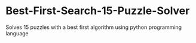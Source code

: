 # Best-First-Search-15-Puzzle-Solver
Solves 15 puzzles with a best first algorithm using python programming language
